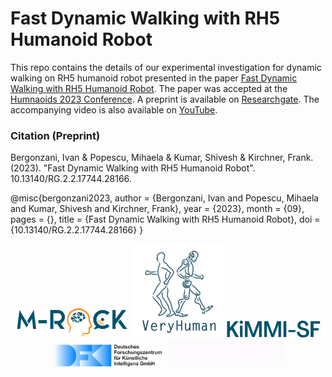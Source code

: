 # Fast Dynamic Walking with RH5 Humanoid Robot

This repo contains the details of our experimental investigation for dynamic walking on RH5 humanoid robot presented in the paper [Fast Dynamic Walking with RH5 Humanoid Robot](https://dfki-ric-underactuated-lab.github.io/humanoids23_rh5_walk/). The paper was accepted at the [Humnaoids 2023 Conference](https://2023.ieee-humanoids.org/). A preprint is available on [Researchgate](https://www.researchgate.net/publication/376186142_Fast_Dynamic_Walking_with_RH5_Humanoid_Robot). The accompanying video is also available on [YouTube](https://www.youtube.com/watch?v=39GL2vPedGY&ab_channel=GermanResearchCenterforArtificialIntelligence). 

### Citation (Preprint)

Bergonzani, Ivan & Popescu, Mihaela & Kumar, Shivesh & Kirchner, Frank. (2023). "Fast Dynamic Walking with RH5 Humanoid Robot". 10.13140/RG.2.2.17744.28166. 

@misc{bergonzani2023,
  author = {Bergonzani, Ivan and Popescu, Mihaela and Kumar, Shivesh and Kirchner, Frank},
  year = {2023},
  month = {09},
  pages = {},
  title = {Fast Dynamic Walking with RH5 Humanoid Robot},
  doi = {10.13140/RG.2.2.17744.28166}
}

</div>
<div align="center">
  <img src="docs/static/logo_mrock.png" style="width:180px"> 
  <img src="docs/static/logo_very_human.jpg" style="width:150px">
  <img src="docs/static/logo_kimmi.png" style="width:150px"> 
  <br class=”blank” />
  <img src="docs/static/logo.svg" style="width:180px">
  <img src="docs/static/ulab.gif" style="width:180px">
</div>